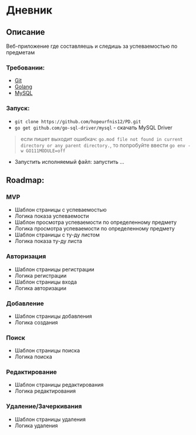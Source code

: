 # Дневник

## Описание
Веб-приложение где составляешь и следишь за успеваемостью по предметам

### Требовании:
* [Git](https://docs.github.com/en/desktop/installing-and-configuring-github-desktop/installing-and-authenticating-to-github-desktop/installing-github-desktop)
* [Golang](https://go.dev/doc/install)
* [MySQL](https://dev.mysql.com/downloads/mysql/)

### Запуск:
* `git clone https://github.com/hopeurfnis12/PD.git`
* `go get github.com/go-sql-driver/mysql` - скачать MySQL Driver
> если пишет выходит ошибкач:  `go.mod file not found in current directory or any parent directory.`, то попробуйте ввести `go env -w GO111MODULE=off`
* Запустить исполняемый файл: запустить ...

## Roadmap:
### MVP
* Шаблон страницы с успеваемостью
* Логика показа успеваемости
* Шаблон просмотра успеваемости по определенному предмету
* Логика просмотра успеваемости по определенному предмету
* Шаблон страницы с ту-ду листом
* Логика показа ту-ду листа

### Авторизация
* Шаблон страницы регистрации
* Логика регистрации
* Шаблон страницы входа
* Логика авторизации

### Добавление
* Шаблон страницы добавления
* Логика создания

### Поиск
* Шаблон страницы поиска
* Логика поиска

### Редактирование
* Шаблон страницы редактирования
* Логика редактирования

### Удаление/Зачеркивания
* Шаблон страницы удаления
* Логика удаления

